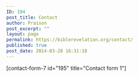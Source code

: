```yaml
---
ID: 194
post_title: Contact
author: Praison
post_excerpt: ""
layout: page
permalink: https://biblerevelation.org/contact/
published: true
post_date: 2014-03-28 16:31:18
---
```

[contact-form-7 id="195" title="Contact form 1"]